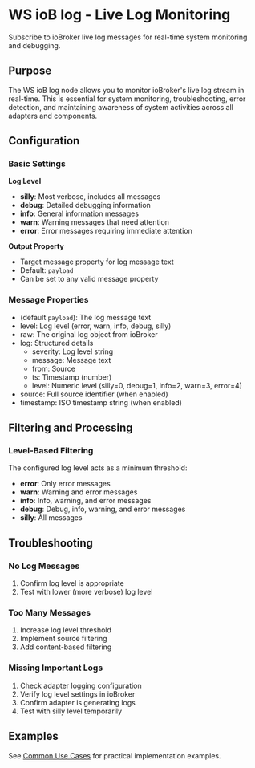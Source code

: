 # WS ioB log - Live Log Monitoring

Subscribe to ioBroker live log messages for real-time system monitoring and debugging.

## Purpose

The WS ioB log node allows you to monitor ioBroker's live log stream in real-time. This is essential for system monitoring, troubleshooting, error detection, and maintaining awareness of system activities across all adapters and components.

## Configuration

### Basic Settings

**Log Level**
- **silly**: Most verbose, includes all messages
- **debug**: Detailed debugging information
- **info**: General information messages
- **warn**: Warning messages that need attention
- **error**: Error messages requiring immediate attention

**Output Property**
- Target message property for log message text
- Default: `payload`
- Can be set to any valid message property

### Message Properties
- <outputProperty> (default `payload`): The log message text
- level: Log level (error, warn, info, debug, silly)
- raw: The original log object from ioBroker
- log: Structured details
	- severity: Log level string
	- message: Message text
	- from: Source
	- ts: Timestamp (number)
	- level: Numeric level (silly=0, debug=1, info=2, warn=3, error=4)
- source: Full source identifier (when enabled)
- timestamp: ISO timestamp string (when enabled)

## Filtering and Processing

### Level-Based Filtering
The configured log level acts as a minimum threshold:
- **error**: Only error messages
- **warn**: Warning and error messages
- **info**: Info, warning, and error messages
- **debug**: Debug, info, warning, and error messages
- **silly**: All messages

## Troubleshooting

### No Log Messages
1. Confirm log level is appropriate
2. Test with lower (more verbose) log level

### Too Many Messages
1. Increase log level threshold
2. Implement source filtering
3. Add content-based filtering

### Missing Important Logs
1. Check adapter logging configuration
2. Verify log level settings in ioBroker
3. Confirm adapter is generating logs
4. Test with silly level temporarily

## Examples

See [Common Use Cases](../use-cases.md) for practical implementation examples.